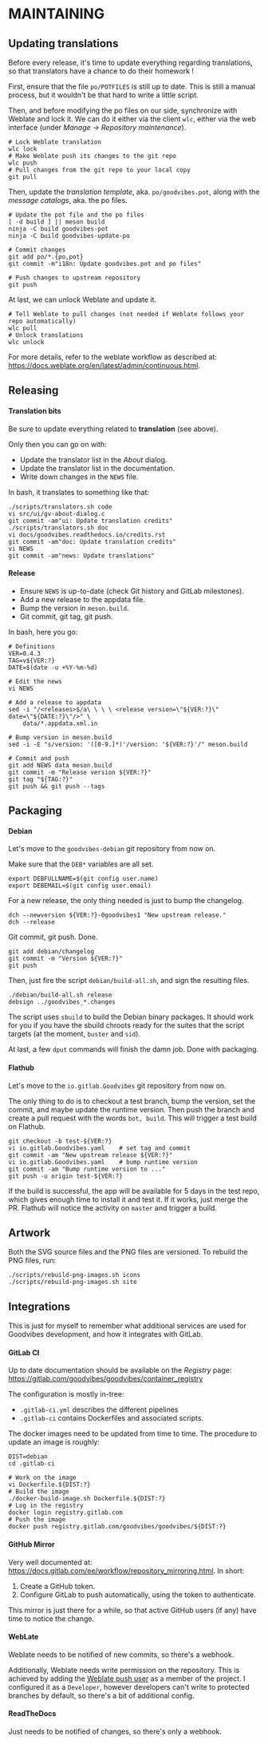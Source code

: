 MAINTAINING
===========



Updating translations
---------------------

Before every release, it's time to update everything regarding translations, so
that translators have a chance to do their homework !

First, ensure that the file `po/POTFILES` is still up to date. This is still a
manual process, but it wouldn't be that hard to write a little script.

Then, and before modifying the po files on our side, synchronize with Weblate
and lock it. We can do it either via the client `wlc`, either via the web
interface (under *Manage -> Repository maintenance*).

    # Lock Weblate translation
    wlc lock
    # Make Weblate push its changes to the git repo
    wlc push
    # Pull changes from the git repo to your local copy
    git pull

Then, update the *translation template*, aka. `po/goodvibes.pot`, along with
the *message catalogs*, aka. the po files.

    # Update the pot file and the po files
    [ -d build ] || meson build
    ninja -C build goodvibes-pot
    ninja -C build goodvibes-update-po

    # Commit changes
    git add po/*.{po,pot}
    git commit -m"i18n: Update goodvibes.pot and po files"

    # Push changes to upstream repository
    git push

At last, we can unlock Weblate and update it.

    # Tell Weblate to pull changes (not needed if Weblate follows your repo automatically)
    wlc pull
    # Unlock translations
    wlc unlock

For more details, refer to the weblate workflow as described at:
<https://docs.weblate.org/en/latest/admin/continuous.html>.



Releasing
---------

#### Translation bits

Be sure to update everything related to **translation** (see above).

Only then you can go on with:

- Update the translator list in the *About* dialog.
- Update the translator list in the documentation.
- Write down changes in the `NEWS` file.

In bash, it translates to something like that:

    ./scripts/translators.sh code
    vi src/ui/gv-about-dialog.c
    git commit -am"ui: Update translation credits"
    ./scripts/translators.sh doc
    vi docs/goodvibes.readthedocs.io/credits.rst
    git commit -am"doc: Update translation credits"
    vi NEWS
    git commit -am"news: Update translations"

#### Release

- Ensure `NEWS` is up-to-date (check Git history and GitLab milestones).
- Add a new release to the appdata file.
- Bump the version in `meson.build`.
- Git commit, git tag, git push.

In bash, here you go:

    # Definitions
    VER=0.4.3
    TAG=v${VER:?}
    DATE=$(date -u +%Y-%m-%d)

    # Edit the news
    vi NEWS

    # Add a release to appdata
    sed -i "/<releases>$/a\ \ \ \ <release version=\"${VER:?}\" date=\"${DATE:?}\"/>" \
        data/*.appdata.xml.in

    # Bump version in meson.build
    sed -i -E "s/version: '([0-9.]*)'/version: '${VER:?}'/" meson.build

    # Commit and push
    git add NEWS data meson.build
    git commit -m "Release version ${VER:?}"
    git tag "${TAG:?}"
    git push && git push --tags



Packaging
---------

#### Debian

Let's move to the `goodvibes-debian` git repository from now on.

Make sure that the `DEB*` variables are all set.

    export DEBFULLNAME=$(git config user.name)
    export DEBEMAIL=$(git config user.email)

For a new release, the only thing needed is just to bump the changelog.

    dch --newversion ${VER:?}-0goodvibes1 "New upstream release."
    dch --release

Git commit, git push. Done.

    git add debian/changelog
    git commit -m "Version ${VER:?}"
    git push

Then, just fire the script `debian/build-all.sh`, and sign the resulting files.

    ./debian/build-all.sh release
    debsign ../goodvibes_*.changes

The script uses `sbuild` to build the Debian binary packages. It should work
for you if you have the sbuild chroots ready for the suites that the script
targets (at the moment, `buster` and `sid`).

At last, a few `dput` commands will finish the damn job. Done with packaging.

#### Flathub

Let's move to the `io.gitlab.Goodvibes` git repository from now on.

The only thing to do is to checkout a test branch, bump the version, set the
commit, and maybe update the runtime version. Then push the branch and create a
pull request with the words `bot, build`.  This will trigger a test build on
Flathub.

    git checkout -b test-${VER:?}
    vi io.gitlab.Goodvibes.yaml    # set tag and commit
    git commit -am "New upstream release ${VER:?}"
    vi io.gitlab.Goodvibes.yaml    # bump runtime version
    git commit -am "Bump runtime version to ..."
    git push -u origin test-${VER:?}

If the build is successful, the app will be available for 5 days in the test
repo, which gives enough time to install it and test it. If it works, just
merge the PR. Flathub will notice the activity on `master` and trigger a build.



Artwork
-------

Both the SVG source files and the PNG files are versioned. To rebuild the PNG
files, run:

    ./scripts/rebuild-png-images.sh icons
    ./scripts/rebuild-png-images.sh site



Integrations
------------

This is just for myself to remember what additional services are used for
Goodvibes development, and how it integrates with GitLab.

#### GitLab CI

Up to date documentation should be available on the *Registry* page:
<https://gitlab.com/goodvibes/goodvibes/container_registry>

The configuration is mostly in-tree:
- `.gitlab-ci.yml` describes the different pipelines
- `.gitlab-ci` contains Dockerfiles and associated scripts.

The docker images need to be updated from time to time. The procedure to update
an image is roughly:

    DIST=debian
    cd .gitlab-ci

    # Work on the image
    vi Dockerfile.${DIST:?}
    # Build the image
    ./docker-build-image.sh Dockerfile.${DIST:?}
    # Log in the registry
    docker login registry.gitlab.com
    # Push the image
    docker push registry.gitlab.com/goodvibes/goodvibes/${DIST:?}

#### GitHub Mirror

Very well documented at: <https://docs.gitlab.com/ee/workflow/repository_mirroring.html>.
In short:

1. Create a GitHub token.
2. Configure GitLab to push automatically, using the token to authenticate.

This mirror is just there for a while, so that active GitHub users (if any)
have time to notice the change.

#### WebLate

Weblate needs to be notified of new commits, so there's a webhook.

Additionally, Weblate needs write permission on the repository. This is
achieved by adding the [Weblate push user](https://gitlab.com/weblate) as a
member of the project. I configured it as a `Developer`, however developers
can't write to protected branches by default, so there's a bit of additional
config.

#### ReadTheDocs

Just needs to be notified of changes, so there's only a webhook.

